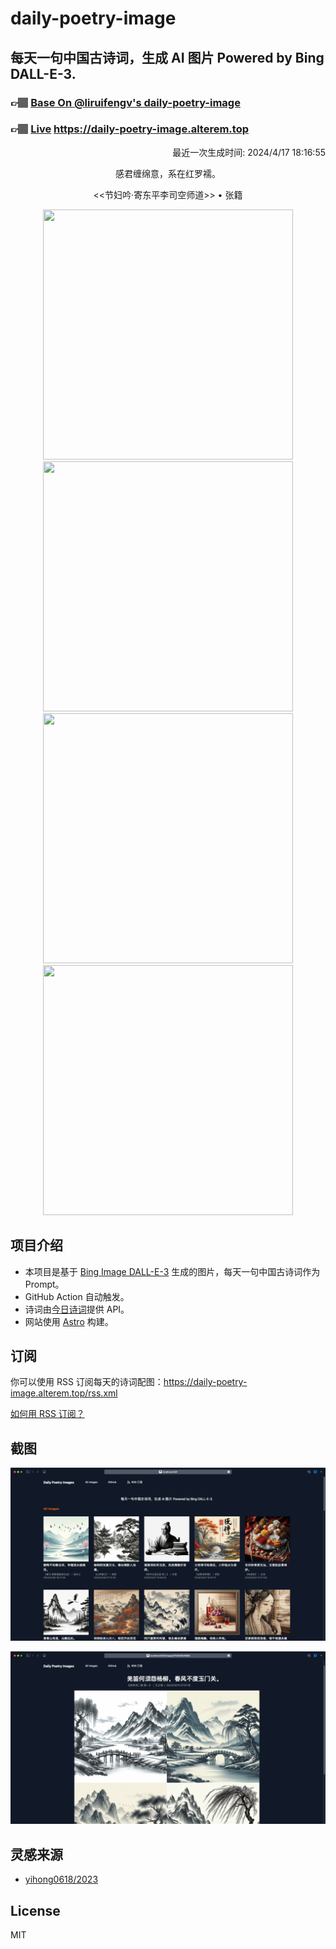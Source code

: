 
# daily-poetry-image

## 每天一句中国古诗词，生成 AI 图片 Powered by Bing DALL-E-3.

### 👉🏽 [Base On @liruifengv's daily-poetry-image](https://github.com/liruifengv/daily-poetry-image)

### 👉🏽 [Live](https://daily-poetry-image.alterem.top/) https://daily-poetry-image.alterem.top

<p align="right">
  最近一次生成时间: 2024/4/17 18:16:55
</p>
<p align="center">
感君缠绵意，系在红罗襦。
</p>
<p align="center">
<<节妇吟·寄东平李司空师道>> • 张籍
</p>
<p align="center">
<img src="https://tse1.mm.bing.net/th/id/OIG2.HqAf1.YJoTmCeFqZpkU0" height="400" width="400" />
<img src="https://tse1.mm.bing.net/th/id/OIG2.PWH_VaBDFl9_idz6BieI" height="400" width="400" />
<img src="https://tse2.mm.bing.net/th/id/OIG2.I35UyvZw5H4EOgs8NVU6" height="400" width="400" />
<img src="https://tse4.mm.bing.net/th/id/OIG2.erF0nPl.GyfpHMd_9Laq" height="400" width="400" />
</p>

## 项目介绍

-   本项目是基于 [Bing Image DALL-E-3](https://www.bing.com/images/create) 生成的图片，每天一句中国古诗词作为 Prompt。
-   GitHub Action 自动触发。
-   诗词由[今日诗词](https://www.jinrishici.com/)提供 API。
-   网站使用 [Astro](https://astro.build) 构建。

## 订阅

你可以使用 RSS 订阅每天的诗词配图：https://daily-poetry-image.alterem.top/rss.xml

[如何用 RSS 订阅？](https://zhuanlan.zhihu.com/p/55026716)

## 截图

![图片列表](./screenshots/Snipaste_2023-12-28_21-00-26.png)

![图片详情](./screenshots/Snipaste_2023-12-28_21-00-53.png)

## 灵感来源

-   [yihong0618/2023](https://github.com/yihong0618/2023)

## License

MIT
